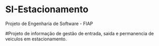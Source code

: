 # SI-Estacionamento
Projeto de Engenharia de Software - FIAP

#Projeto de informação de gestão de entrada, saida e permanencia de veiculos em estacionamento.
